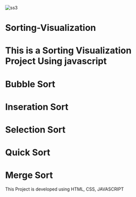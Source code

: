 ![ss3](https://user-images.githubusercontent.com/72292818/129539211-f054fd1a-8fee-48f8-98d8-b83e4e9dae00.PNG)
# Sorting-Visualization
# This is a Sorting Visualization Project Using javascript
# Bubble Sort
# Inseration Sort
# Selection Sort
# Quick Sort
# Merge Sort

This Project is developed using HTML, CSS, JAVASCRIPT
